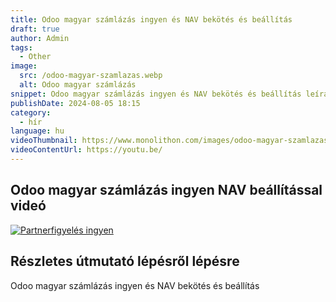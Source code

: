 ```yaml
---
title: Odoo magyar számlázás ingyen és NAV bekötés és beállítás
draft: true
author: Admin
tags:
  - Other
image:
  src: /odoo-magyar-szamlazas.webp
  alt: Odoo magyar számlázás
snippet: Odoo magyar számlázás ingyen és NAV bekötés és beállítás leírás és videó segédlet.
publishDate: 2024-08-05 18:15
category:
  - hír
language: hu
videoThumbnail: https://www.monolithon.com/images/odoo-magyar-szamlazas.webp
videoContentUrl: https://youtu.be/
---
```


## Odoo magyar számlázás ingyen NAV beállítással videó

[![Partnerfigyelés ingyen](/images/ingyenes-cegfigyeles.webp "Partnerfigyelés ingyen - Videó")](https://youtu.be/aI_N2VflwRg)

## Részletes útmutató lépésről lépésre

Odoo magyar számlázás ingyen és NAV bekötés és beállítás
